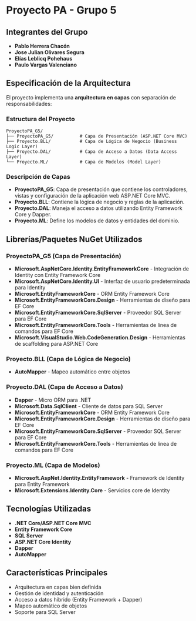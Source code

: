 # Proyecto PA - Grupo 5

## Integrantes del Grupo

- **Pablo Herrera Chacón**
- **Jose Julian Olivares Segura**
- **Elías Leblicq Pohehaus**
- **Paulo Vargas Valenciano**

## Especificación de la Arquitectura

El proyecto implementa una **arquitectura en capas** con separación de responsabilidades:

### Estructura del Proyecto

```
ProyectoPA_G5/
├── ProyectoPA_G5/          # Capa de Presentación (ASP.NET Core MVC)
├── Proyecto.BLL/           # Capa de Lógica de Negocio (Business Logic Layer)
├── Proyecto.DAL/           # Capa de Acceso a Datos (Data Access Layer)
└── Proyecto.ML/            # Capa de Modelos (Model Layer)
```

### Descripción de Capas

- **ProyectoPA_G5**: Capa de presentación que contiene los controladores, vistas y configuración de la aplicación web ASP.NET Core MVC.
- **Proyecto.BLL**: Contiene la lógica de negocio y reglas de la aplicación.
- **Proyecto.DAL**: Maneja el acceso a datos utilizando Entity Framework Core y Dapper.
- **Proyecto.ML**: Define los modelos de datos y entidades del dominio.

## Librerías/Paquetes NuGet Utilizados

### ProyectoPA_G5 (Capa de Presentación)
- **Microsoft.AspNetCore.Identity.EntityFrameworkCore** - Integración de Identity con Entity Framework Core
- **Microsoft.AspNetCore.Identity.UI** - Interfaz de usuario predeterminada para Identity
- **Microsoft.EntityFrameworkCore** - ORM Entity Framework Core
- **Microsoft.EntityFrameworkCore.Design** - Herramientas de diseño para EF Core
- **Microsoft.EntityFrameworkCore.SqlServer** - Proveedor SQL Server para EF Core
- **Microsoft.EntityFrameworkCore.Tools** - Herramientas de línea de comandos para EF Core
- **Microsoft.VisualStudio.Web.CodeGeneration.Design** - Herramientas de scaffolding para ASP.NET Core

### Proyecto.BLL (Capa de Lógica de Negocio)
- **AutoMapper** - Mapeo automático entre objetos

### Proyecto.DAL (Capa de Acceso a Datos)
- **Dapper** - Micro ORM para .NET
- **Microsoft.Data.SqlClient** - Cliente de datos para SQL Server
- **Microsoft.EntityFrameworkCore** - ORM Entity Framework Core
- **Microsoft.EntityFrameworkCore.Design** - Herramientas de diseño para EF Core
- **Microsoft.EntityFrameworkCore.SqlServer** - Proveedor SQL Server para EF Core
- **Microsoft.EntityFrameworkCore.Tools** - Herramientas de línea de comandos para EF Core

### Proyecto.ML (Capa de Modelos)
- **Microsoft.AspNet.Identity.EntityFramework** - Framework de Identity para Entity Framework
- **Microsoft.Extensions.Identity.Core** - Servicios core de Identity

## Tecnologías Utilizadas

- **.NET Core/ASP.NET Core MVC**
- **Entity Framework Core**
- **SQL Server**
- **ASP.NET Core Identity**
- **Dapper**
- **AutoMapper**

## Características Principales

- Arquitectura en capas bien definida
- Gestión de identidad y autenticación
- Acceso a datos híbrido (Entity Framework + Dapper)
- Mapeo automático de objetos
- Soporte para SQL Server
